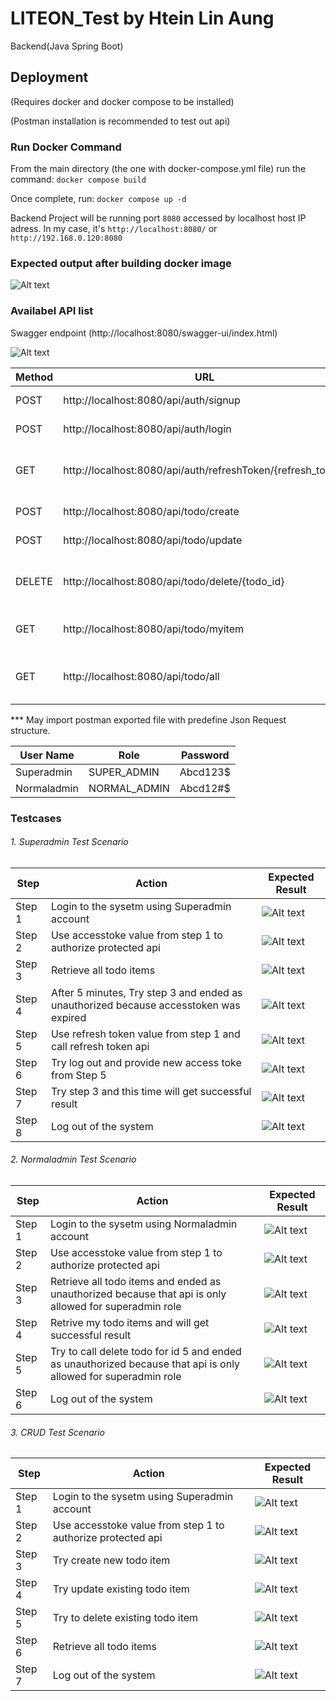 # LITEON_Test by Htein Lin Aung

Backend(Java Spring Boot)

## Deployment
(Requires docker and docker compose to be installed)

(Postman installation is recommended to test out api)

### Run Docker Command

From the main directory (the one with docker-compose.yml file) run the command:
```docker compose build```

Once complete, run:
```docker compose up -d```

Backend Project will be running port `8080` accessed by localhost host IP adress. In my case, it's `http://localhost:8080/` or `http://192.168.0.120:8080`

### Expected output after building docker image

![Alt text](image.png)

### Availabel API list

Swagger endpoint (http://localhost:8080/swagger-ui/index.html)

![Alt text](image-1.png)

| Method | URL                                                         | Action                                             |
| ------ | ----------------------------------------------------------- | -------------------------------------------------- |
| POST   | http://localhost:8080/api/auth/signup                       | New account creatoin                               |
| POST   | http://localhost:8080/api/auth/login                        | Login to the system                                |
| GET    | http://localhost:8080/api/auth/refreshToken/{refresh_token} | Get refresh token when access token is expired     |
| POST   | http://localhost:8080/api/todo/create                       | Create new todo item                               |
| POST   | http://localhost:8080/api/todo/update                       | Update todo item                                   |
| DELETE | http://localhost:8080/api/todo/delete/{todo_id}             | Delete todo item (only available for super_admin)  |
| GET    | http://localhost:8080/api/todo/myitem                       | Get todo item created by login user                |
| GET    | http://localhost:8080/api/todo/all                          | Get all todo list (only available for super_admin) |

*** May import postman exported file with predefine Json Request structure.

| User Name   | Role         | Password |
| ----------- | ------------ | -------- |
| Superadmin  | SUPER_ADMIN  | Abcd123$ |
| Normaladmin | NORMAL_ADMIN | Abcd12#$ |


### Testcases

###### 1. Superadmin Test Scenario
| Step   | Action                                                                                | Expected Result          |
| ------ | ------------------------------------------------------------------------------------- | ------------------------ |
| Step 1 | Login to the sysetm using Superadmin account                                          | ![Alt text](image-2.png) |
| Step 2 | Use accesstoke value from step 1 to authorize protected api                           | ![Alt text](image-3.png) |
| Step 3 | Retrieve all todo items                                                               | ![Alt text](image-4.png) |
| Step 4 | After 5 minutes, Try step 3 and ended as unauthorized because accesstoken was expired | ![Alt text](image-5.png) |
| Step 5 | Use refresh token value from step 1 and call refresh token api                        | ![Alt text](image-6.png) |
| Step 6 | Try log out and provide new access toke from Step 5                                   | ![Alt text](image-7.png) |
| Step 7 | Try step 3 and this time will get successful result                                   | ![Alt text](image-8.png) |
| Step 8 | Log out of the system                                                                 | ![Alt text](image-7.png) |

###### 2. Normaladmin Test Scenario
| Step   | Action                                                                                                          | Expected Result           |
| ------ | --------------------------------------------------------------------------------------------------------------- | ------------------------- |
| Step 1 | Login to the sysetm using Normaladmin account                                                                   | ![Alt text](image-9.png)  |
| Step 2 | Use accesstoke value from step 1 to authorize protected api                                                     | ![Alt text](image-3.png)  |
| Step 3 | Retrieve all todo items and ended as unauthorized because that api is only allowed for superadmin role          | ![Alt text](image-5.png)  |
| Step 4 | Retrive my todo items and will get successful result                                                            | ![Alt text](image-10.png) |
| Step 5 | Try to call delete todo for id 5 and ended as unauthorized because that api is only allowed for superadmin role | ![Alt text](image-11.png) |
| Step 6 | Log out of the system                                                                                           | ![Alt text](image-7.png)  |

###### 3. CRUD Test Scenario

| Step   | Action                                                      | Expected Result           |
| ------ | ----------------------------------------------------------- | ------------------------- |
| Step 1 | Login to the sysetm using Superadmin account                | ![Alt text](image-2.png)  |
| Step 2 | Use accesstoke value from step 1 to authorize protected api | ![Alt text](image-3.png)  |
| Step 3 | Try create new todo item                                    | ![Alt text](image-12.png) |
| Step 4 | Try update existing todo item                               | ![Alt text](image-13.png) |
| Step 5 | Try to delete existing todo item                            | ![Alt text](image-14.png) |
| Step 6 | Retrieve all todo items                                     | ![Alt text](image-4.png)  |
| Step 7 | Log out of the system                                       | ![Alt text](image-7.png)  |